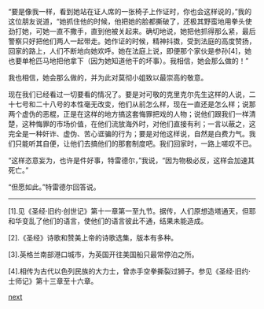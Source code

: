
“要是像我一样，看到她站在证人席的一张椅子上作证时，你也会这样说的，”我的这位朋友说道，“她抓住他的时候，他把她的脸都撕破了，还极其野蛮地用拳头使劲打她，可她一直不撒手，直到他被关起来。确切地说，她把他抓得那么紧，最后警察只好把他们两人一起带走。她作证的时候，精神抖擞，受到法庭的高度赞扬，回家的路上，人们不断地向她欢呼。她在法庭上说，即便那个家伙是参孙[4]，她也要单枪匹马地把他拿下（因为她知道他干的坏事）。我相信，她会那么做的！”

我也相信，她会那么做的，并为此对莫彻小姐致以最崇高的敬意。

现在我们已经看过一切要看的情况了。要是对可敬的克里克尔先生这样的人说，二十七号和二十八号的本性毫无改变，他们从前怎么样，现在一直还是怎么样；说那两个虚伪的恶棍，正是在这样的地方搞这套悔罪把戏的人物；说他们跟我们一样清楚，这种悔罪的市场价值，在他们流放海外时，对他们直接有利；一言以蔽之，这完全是一种奸诈、虚伪、苦心诓骗的行为；要是对他这样说，自然是白费力气。我们只能听其自便，让他们去搞他们的那套制度吧。我们回家时，一路上嗟叹不已。

“这样恣意妄为，也许是件好事，特雷德尔，”我说，“因为物极必反，这样会加速其死亡。”

“但愿如此。”特雷德尔回答说。

* * *

[1].见《圣经·旧约·创世记》第十一章第一至九节。据传，人们原想造塔通天，但耶和华变乱了他们的语言，使他们的语言彼此不通，结果未能造成。

[2].《圣经》诗歌和赞美上帝的诗歌选集，版本有多种。

[3].英格兰南部港口城市，为英国开往美国船只最常停泊之所。

[4].相传为古代以色列民族的大力士，曾赤手空拳撕裂过狮子。参见《圣经·旧约·士师记》第十三章至十六章。

[next](page759)